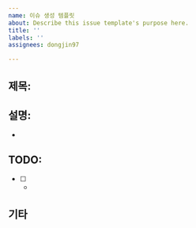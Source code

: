 ```yaml
---
name: 이슈 생성 템플릿
about: Describe this issue template's purpose here.
title: ''
labels: ''
assignees: dongjin97

---
```


## 제목:


## 설명:
- 

## TODO:
- [ ] - 


## 기타
